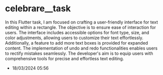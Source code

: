 # celebrare__task

In this Flutter task, I am focused on crafting a user-friendly interface for text editing within a rectangle. The objective is to ensure ease of interaction for users. The interface includes accessible options for font type, size, and color adjustments, allowing users to customize their text effortlessly. Additionally, a feature to add more text boxes is provided for expanded content. The implementation of undo and redo functionalities enables users to rectify mistakes seamlessly. The developer's aim is to equip users with comprehensive tools for precise and effortless text editing.

- 18/03/2024 05:56
